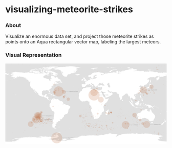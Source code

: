 # visualizing-meteorite-strikes

### About
Visualize an enormous data set, and project those meteorite strikes as points onto an Aqua rectangular vector map, labeling the largest meteors.


### Visual Representation
![metro](/output/meteorStrikes.png "Metro")

